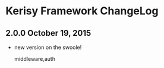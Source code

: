 Kerisy Framework ChangeLog
==========================

2.0.0 October 19, 2015
---------------------

- new version on the swoole!

  middleware,auth
